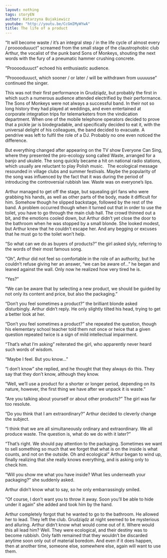 ```yaml
---
layout: nothing
tags: storyEN
author: Katarzyna Bujakiewicz
youtube: "http://youtu.be/CcGmIMyWYwA"
title: The life of a product
---
```

 “It will become waste / it’s an integral step / in the life cycle of almost every / prooooduuuct” screamed from the small stage of the claustrophobic club Arthur, the vocalist of the punk band Sons of Monkeys, shouting the next words with the fury of a pneumatic hammer crushing concrete.

“Prooooduuuct” echoed his enthusiastic audience.

“Prooooduuuct, which sooner / or later / will be withdrawn from uuuuuse” continued the singer.

This was not their first performance in Grudziądz, but probably the first in which such a numerous audience attended electrified by their performance. The Sons of Monkeys were not always a successful band. In their not so long history they had played at weddings, and even entertained at corporate integration trips for telemarketers from the vindication department. When one of the mobile telephone operators decided to prove that a pickle jar is biodegradable, and specifically decided to eat it, with the universal delight of his colleagues, the band decided to evacuate. A pendrive was left to fulfil the role of a DJ. Probably no one even noticed the difference.

But everything changed after appearing on the TV show Everyone Can Sing, where they presented the pro-ecology song called Waste, arranged for a banjo and ukulele. The song quickly became a hit on national radio stations, which usually are reluctant to play Polish music.  
The ecological message resounded in village clubs and summer festivals. Maybe the popularity of the song was influenced by the fact that it was during the period of introducing the controversial rubbish law. Waste was on everyone’s lips.

Arthur managed to get off the stage, but squealing girl fans who were grabbing his hands, as well as other parts of the body, made it difficult for him. Somehow though he slipped backstage, followed by the rest of the band. A problem occurred though when it turned out that in order to use the toilet, you have to go through the main club hall. The crowd thinned out a bit, and the emotions cooled down, but Arthur didn’t yet close the door to the bathroom when he was stopped by a small blonde. She looked modest, but Arthur knew that he couldn’t escape her. And any begging or excuses that he must go to the toilet won’t help.

“So what can we do as buyers of products?” the girl asked slyly, referring to the words of their most famous song.

“Oh”, Arthur did not feel so comfortable in the role of an authority, but he couldn’t refuse giving her an answer, “we can be aware of...” he began and leaned against the wall. Only now he realized how very tired he is.

“Yes?”

“We can be aware that by selecting a new product, we should be guided by not only its content and price, but also the packaging.”

“Don’t you feel sometimes a product?” the brilliant blonde asked disturbingly.
Arthur didn’t reply. He only slightly tilted his head, trying to get a better look at her.

“Don’t you feel sometimes a product?” she repeated the question, though his elementary school teacher told them not once or twice that a given question repeated twice is a sign of mild intellectual impairment.

“That’s what I’m asking” reiterated the girl, who apparently never heard such words of wisdom.

“Maybe I feel. But you know...”

“I don’t know” she replied, and he thought that they always do this. They say that they don’t know, although they know.

“Well, we’ll use a product for a shorter or longer period, depending on its nature, however, the first thing we have after we unpack it is waste.”

“Are you talking about yourself or about other products?” The girl was far too resolute.

“Do you think that I am extraordinary?” Arthur decided to cleverly change the subject.

“I think that we are all simultaneously ordinary and extraordinary. We all produce waste. The question is, what do we do with it later?”

“That’s right. We should pay attention to the packaging. Sometimes we want to sell something so much that we forget that what is on the inside is what counts, and not on the outside. Oh and ecological” Arthur began to wind up, finally realizing that she really knows everything, and is asking only to check him.

“Will you show me what you have inside? What lies underneath your packaging?” she suddenly asked.

Arthur didn’t know what to say, so he only embarrassingly smiled.

“Of course, I don’t want you to throw it away. Soon you’ll be able to hide under it again” she added and took him by the hand.

Arthur completely forgot that he wanted to go to the bathroom. He allowed her to lead. They left the club. Grudziądz at night seemed to be mysterious and alluring. Arthur didn’t know what would come out of it. Where would this all lead him? Well. They were ecological, and their destiny was to become rubbish. Only faith remained that they wouldn’t be discarded anytime soon only out of material boredom. And even if it does happen, then at another time, someone else, somewhere else, again will want to use them.
